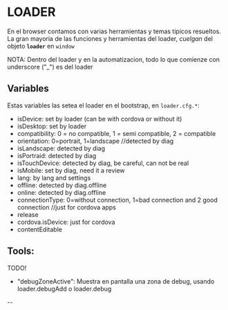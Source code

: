 # LOADER

En el browser contamos con varias herramientas y temas tipicos resueltos. La gran mayoria de las funciones y herramientas del loader, _cuelgan_ del objeto **`loader`** en `window`

NOTA: Dentro del loader y en la automatizacion, todo lo que comienze con underscore ("_") es del loader

## Variables

Estas variables las setea el loader en el bootstrap, en `loader.cfg.*`:

* isDevice: set by loader (can be with cordova or without it)
* isDesktop: set by loader
* compatibility: 0 = no compatible, 1 = semi compatible, 2 = compatible
* orientation: 0=portrait, 1=landscape //detected by diag
* isLandscape: detected by diag
* isPortraid: detected by diag
* isTouchDevice: detected by diag, be careful, can not be real
* isMobile: set by diag, need it a review
* lang: by lang and settings
* offline: detected by diag.offline
* online: detected by diag.offline
* connectionType: 0=without connection, 1=bad connection and 2 good connection //just for cordova apps
* release
* cordova.isDevice: just for cordova
* contentEditable



## Tools:

TODO!



* "debugZoneActive": Muestra en pantalla una zona de debug, usando loader.debugAdd o loader.debug

--